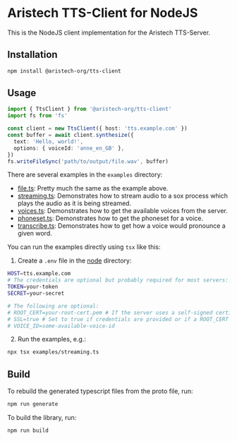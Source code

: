 # Aristech TTS-Client for NodeJS

This is the NodeJS client implementation for the Aristech TTS-Server.

## Installation

```bash
npm install @aristech-org/tts-client
```

## Usage

```typescript
import { TtsClient } from '@aristech-org/tts-client'
import fs from 'fs'

const client = new TtsClient({ host: 'tts.example.com' })
const buffer = await client.synthesize({
  text: 'Hello, world!',
  options: { voiceId: 'anne_en_GB' },
})
fs.writeFileSync('path/to/output/file.wav', buffer)
```

There are several examples in the `examples` directory:

- [file.ts](examples/file.ts): Pretty much the same as the example above.
- [streaming.ts](examples/streaming.ts): Demonstrates how to stream audio to a sox process which plays the audio as it is being streamed.
- [voices.ts](examples/models.ts): Demonstrates how to get the available voices from the server.
- [phoneset.ts](examples/phoneset.ts): Demonstrates how to get the phoneset for a voice.
- [transcribe.ts](examples/transcribe.ts): Demonstrates how to get how a voice would pronounce a given word.

You can run the examples directly using `tsx` like this:

1. Create a `.env` file in the [node](.) directory:

```sh
HOST=tts.example.com
# The credentials are optional but probably required for most servers:
TOKEN=your-token
SECRET=your-secret

# The following are optional:
# ROOT_CERT=your-root-cert.pem # If the server uses a self-signed certificate
# SSL=true # Set to true if credentials are provided or if a ROOT_CERT is provided
# VOICE_ID=some-available-voice-id
```

2. Run the examples, e.g.:

```sh
npx tsx examples/streaming.ts
```

## Build

To rebuild the generated typescript files from the proto file, run:

```bash
npm run generate
```

To build the library, run:

```bash
npm run build
```

